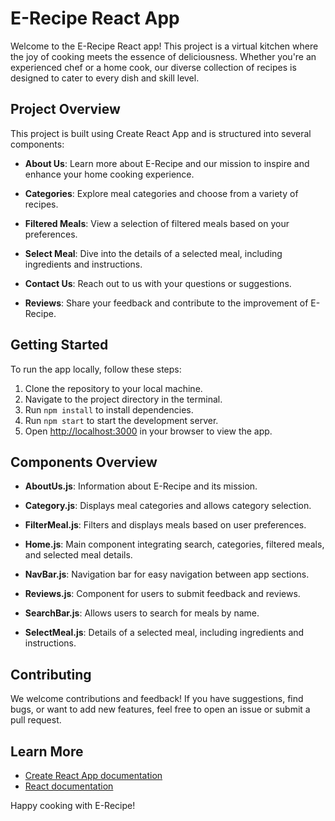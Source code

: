 # E-Recipe React App

Welcome to the E-Recipe React app! This project is a virtual kitchen where the joy of cooking meets the essence of deliciousness. Whether you're an experienced chef or a home cook, our diverse collection of recipes is designed to cater to every dish and skill level.

## Project Overview

This project is built using Create React App and is structured into several components:

- **About Us**: Learn more about E-Recipe and our mission to inspire and enhance your home cooking experience.

- **Categories**: Explore meal categories and choose from a variety of recipes.

- **Filtered Meals**: View a selection of filtered meals based on your preferences.

- **Select Meal**: Dive into the details of a selected meal, including ingredients and instructions.

- **Contact Us**: Reach out to us with your questions or suggestions.

- **Reviews**: Share your feedback and contribute to the improvement of E-Recipe.

## Getting Started

To run the app locally, follow these steps:

1. Clone the repository to your local machine.
2. Navigate to the project directory in the terminal.
3. Run `npm install` to install dependencies.
4. Run `npm start` to start the development server.
5. Open [http://localhost:3000](http://localhost:3000) in your browser to view the app.

## Components Overview

- **AboutUs.js**: Information about E-Recipe and its mission.

- **Category.js**: Displays meal categories and allows category selection.

- **FilterMeal.js**: Filters and displays meals based on user preferences.

- **Home.js**: Main component integrating search, categories, filtered meals, and selected meal details.

- **NavBar.js**: Navigation bar for easy navigation between app sections.

- **Reviews.js**: Component for users to submit feedback and reviews.

- **SearchBar.js**: Allows users to search for meals by name.

- **SelectMeal.js**: Details of a selected meal, including ingredients and instructions.

## Contributing

We welcome contributions and feedback! If you have suggestions, find bugs, or want to add new features, feel free to open an issue or submit a pull request.

## Learn More

- [Create React App documentation](https://facebook.github.io/create-react-app/docs/getting-started)
- [React documentation](https://reactjs.org/)

Happy cooking with E-Recipe!
